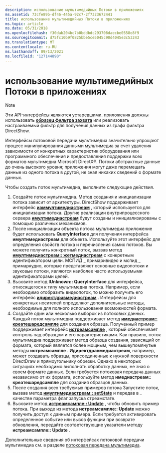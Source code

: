 ```yaml
---
description: использование мультимедийных Потоки в приложениях
ms.assetid: 73cfe89b-df46-445a-92c7-2f7323672441
title: использование мультимедийных Потоки в приложениях
ms.topic: article
ms.date: 05/31/2018
ms.openlocfilehash: f30dab204bc7b0bddbdc293708daecbe0558e8f9
ms.sourcegitcommit: d75fc10b9f0825bbe5ce5045c90d4045e3c53243
ms.translationtype: MT
ms.contentlocale: ru-RU
ms.lasthandoff: 09/13/2021
ms.locfileid: "127144890"
---
```

# <a name="using-multimedia-streams-in-applications"></a>использование мультимедийных Потоки в приложениях

> [!Note]  
> Эти API-интерфейсы являются устаревшими. приложения должны использовать [**образец фильтра захвата**](sample-grabber-filter.md) или реализовать настраиваемый фильтр для получения данных из графа фильтра DirectShow.

 

Интерфейсы потоковой передачи мультимедиа значительно упрощают процесс манипулирования данными мультимедиа за счет удаления зависимости от конкретных характеристик оборудования или программного обеспечения и предоставления поддержки всех форматов мультимедиа Microsoft DirectX®. Потоки абстрактные данные до очень высокого уровня; приложения могут даже перемещать данные из одного потока в другой, не зная никаких сведений о формате данных.

Чтобы создать поток мультимедиа, выполните следующие действия.

1.  Создайте поток мультимедиа. Метод создания и инициализации потока зависит от архитектуры. DirectShow поддерживает интерфейс [**иаммултимедиастреам**](/previous-versions/windows/desktop/api/amstream/nn-amstream-iammultimediastream) , который используется для инициализации потока. Другие реализации внутрипроцессного сервера [**имултимедиастреам**](/previous-versions/windows/desktop/api/mmstream/nn-mmstream-imultimediastream) будут созданы и инициализированы с помощью различных механизмов.
2.  После инициализации объекта потока мультимедиа приложение будет использовать **QueryInterface** для получения интерфейса **имултимедиастреам** для объекта. Используйте этот интерфейс для определения свойств потока и перечисления самих потоков. Вы можете получить конкретный поток, вызвав метод [**имултимедиастреам:: жетмедиастреам**](/previous-versions/windows/desktop/api/mmstream/nf-mmstream-imultimediastream-getmediastream) с конкретным идентификатором цели. МСПИД \_ примаривидео и мспид \_ примаряудио, которые представляют основные видеопотоки и звуковые потоки, являются наиболее часто используемыми идентификаторами целей.
3.  Вызовите метод **IUnknown:: QueryInterface** для интерфейса, относящегося к типу мультимедиа потока. Например, если необходимо отобразить видеопоток, то можно получить его интерфейс [**идиректдравмедиастреам**](/previous-versions/windows/desktop/api/ddstream/nn-ddstream-idirectdrawmediastream) . Интерфейсы для конкретных носителей определяют дополнительные методы, необходимые для полного использования возможностей формата.
4.  Создайте один или несколько выборок из потоковых данных. Каждый поток мультимедиа поддерживает метод [**имедиастреам:: креатешаредсампле**](/previous-versions/windows/desktop/api/mmstream/nf-mmstream-imediastream-createsharedsample) для создания образца. Полученный пример поддерживает интерфейс [**истреамсампле**](/previous-versions/windows/desktop/api/mmstream/nn-mmstream-istreamsample) , который обеспечивает контроль над образцом и его характеристиками. Как правило, поток мультимедиа поддерживает метод образца создания, зависящий от формата, который является более мощным, чем вышеупомянутые методы **истреамсампле** . **Идиректдравмедиастреам**, например, может создавать образцы, присоединенные к нужной поверхности DirectDraw и прямоугольнику обрезки. Однако в некоторых ситуациях необходимо выполнять обработку данных, не зная о своем формате данных. Если требуется потоковая передача данных независимо от их формата, используйте метод **имедиастреам:: креатешаредсампле** для создания образцов данных.
5.  После создания всех требуемых примеров потока Запустите поток, вызвав метод [**имултимедиастреам:: setState**](/previous-versions/windows/desktop/api/mmstream/nf-mmstream-imultimediastream-setstate) и передав в \_ качестве параметра флаг запуска стреамстате.
6.  Вызовите метод [**истреамсампле:: Update**](/previous-versions/windows/desktop/api/mmstream/nf-mmstream-istreamsample-update) , чтобы обновить пример потока. При выходе из метода **истреамсампле:: Update** можно получить доступ к данным примера. Если требуется активировать определенное событие или вызов функции при возврате обновления, передайте соответствующие указатели методу **истреамсампле:: Update** .

Дополнительные сведения об интерфейсах потоковой передачи мультимедиа см. в разделе [потоковая передача мультимедиа](multimedia-streaming.md).

 

 



